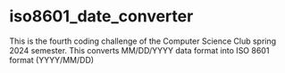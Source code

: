 # iso8601_date_converter
This is the fourth coding challenge of the Computer Science Club spring 2024 semester. This converts MM/DD/YYYY data format into ISO 8601 format (YYYY/MM/DD)
